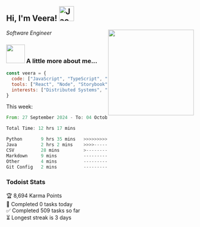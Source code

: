 <h2> Hi, I'm Veera! <img src="https://raw.githubusercontent.com/Tarikul-Islam-Anik/Animated-Fluent-Emojis/master/Emojis/Activities/Jack-O-Lantern.png" alt="Jack-O-Lantern" width="40" height="40" /></h2>
<img align='right' src="https://user-images.githubusercontent.com/74038190/213911110-aedbef38-a29f-4b6b-a65c-11608b4f75a5.gif" width="230">
<p><em>Software Engineer</em></p>


### <img src="https://user-images.githubusercontent.com/74038190/216656963-09118229-8a9e-4af0-910c-c37f35f2e210.gif" width="50"> A little more about me...  

```javascript
const veera = {
  code: ["JavaScript", "TypeScript", "HTML", "CSS", "Python", "Java", "C++"],
  tools: ["React", "Node", "Storybook", "Docker", "Next.JS", "Node", "AWS", "gRPC"],
  interests: ["Distributed Systems", "Cloud Computing", "Machine Learning", "Enterprise Software", "AI"]
}
```
This week:
<!--START_SECTION:waka-->

```rust
From: 27 September 2024 - To: 04 October 2024

Total Time: 12 hrs 17 mins

Python       9 hrs 35 mins   >>>>>>>>>>>>>>>>>>>------   77.60 %
Java         2 hrs 2 mins    >>>>---------------------   16.47 %
CSV          28 mins         >------------------------   03.80 %
Markdown     9 mins          -------------------------   01.30 %
Other        4 mins          -------------------------   00.56 %
Git Config   2 mins          -------------------------   00.27 %
```

<!--END_SECTION:waka-->


### Todoist Stats

<!-- TODO-IST:START -->
🏆  8,694 Karma Points           
🌸  Completed 0 tasks today           
✅  Completed 509 tasks so far           
⏳  Longest streak is 3 days
<!-- TODO-IST:END -->
<!--
Profile views:
[![](https://visitcount.itsvg.in/api?id=veeravivekt&label=Profile%20Views&color=1&icon=2&pretty=false)](https://visitcount.itsvg.in)
-->
